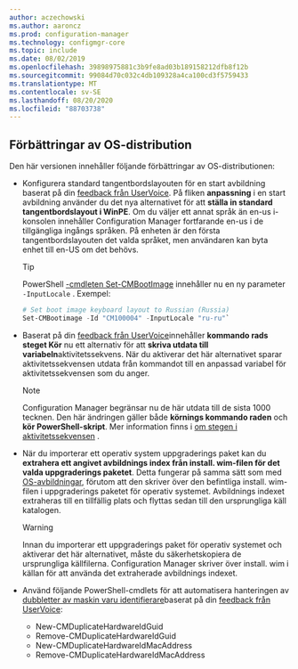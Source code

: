 ```yaml
---
author: aczechowski
ms.author: aaroncz
ms.prod: configuration-manager
ms.technology: configmgr-core
ms.topic: include
ms.date: 08/02/2019
ms.openlocfilehash: 39898975881c3b9fe8ad03b189158212dfb8f12b
ms.sourcegitcommit: 99084d70c032c4db109328a4ca100cd3f5759433
ms.translationtype: MT
ms.contentlocale: sv-SE
ms.lasthandoff: 08/20/2020
ms.locfileid: "88703738"
---
```

## <a name="improvements-to-os-deployment"></a><a name="bkmk_osd"></a> Förbättringar av OS-distribution

Den här versionen innehåller följande förbättringar av OS-distributionen:

- Konfigurera standard tangentbordslayouten för en start avbildning baserat på din [feedback från UserVoice](https://configurationmanager.uservoice.com/forums/300492-ideas/suggestions/35370691-ability-to-specify-the-keyboard-layout-in-the-boot). På fliken **anpassning** i en start avbildning använder du det nya alternativet för att **ställa in standard tangentbordslayout i WinPE**. Om du väljer ett annat språk än en-us i-konsolen innehåller Configuration Manager fortfarande en-us i de tillgängliga ingångs språken. På enheten är den första tangentbordslayouten det valda språket, men användaren kan byta enhet till en-US om det behövs.<!-- 4910348 -->

    > [!Tip]
    > PowerShell [-cmdleten Set-CMBootImage](/powershell/module/configurationmanager/set-cmbootimage?view=sccm-ps) innehåller nu en ny parameter `-InputLocale` . Exempel:
    >
    > ```PowerShell
    > # Set boot image keyboard layout to Russian (Russia)
    > Set-CMBootimage -Id "CM100004" -InputLocale "ru-ru"`
    > ```

- Baserat på din [feedback från UserVoice](https://configurationmanager.uservoice.com/forums/300492-ideas/suggestions/37927843-store-output-of-run-command-line-to-tsenv-with-ru)innehåller **kommando rads steget Kör** nu ett alternativ för att **skriva utdata till variabeln**aktivitetssekvens. När du aktiverar det här alternativet sparar aktivitetssekvensen utdata från kommandot till en anpassad variabel för aktivitetssekvensen som du anger.<!-- 4798352  -->

    > [!Note]  
    > Configuration Manager begränsar nu de här utdata till de sista 1000 tecknen. Den här ändringen gäller både **körnings kommando raden** och **kör PowerShell-skript**. Mer information finns i [om stegen i aktivitetssekvensen](../../../../../osd/understand/task-sequence-steps.md) .

- När du importerar ett operativ system uppgraderings paket kan du **extrahera ett angivet avbildnings index från install. wim-filen för det valda uppgraderings paketet**. Detta fungerar på samma sätt som med [OS-avbildningar](../../../../../osd/get-started/manage-operating-system-images.md#BKMK_AddOSImages), förutom att den skriver över den befintliga install. wim-filen i uppgraderings paketet för operativ systemet. Avbildnings indexet extraheras till en tillfällig plats och flyttas sedan till den ursprungliga käll katalogen.<!-- 4931110 -->

    > [!Warning]  
    > Innan du importerar ett uppgraderings paket för operativ systemet och aktiverar det här alternativet, måste du säkerhetskopiera de ursprungliga källfilerna. Configuration Manager skriver över install. wim i källan för att använda det extraherade avbildnings indexet.

- Använd följande PowerShell-cmdlets för att automatisera hanteringen av [dubbletter av maskin varu identifierare](../../../../../osd/deploy-use/use-pxe-to-deploy-windows-over-the-network.md#manage-duplicate-hardware-identifiers)baserat på din [feedback från UserVoice](https://configurationmanager.uservoice.com/forums/300492-ideas/suggestions/18509686-create-a-powershell-cmdlet-too-add-edit-remove-dup):<!-- 4852819 -->
    - New-CMDuplicateHardwareIdGuid
    - Remove-CMDuplicateHardwareIdGuid
    - New-CMDuplicateHardwareIdMacAddress
    - Remove-CMDuplicateHardwareIdMacAddress